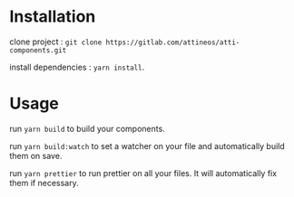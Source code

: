 # Installation 

clone project : `git clone https://gitlab.com/attineos/atti-components.git`

install dependencies : `yarn install`.

# Usage 

run `yarn build` to build your components.

run `yarn build:watch` to set a watcher on your file and automatically build them on save.

run `yarn prettier` to run prettier on all your files. It will automatically fix them if necessary.

